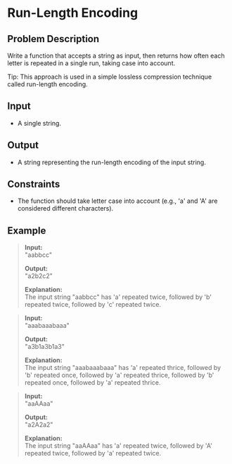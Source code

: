 # Run-Length Encoding

## Problem Description
Write a function that accepts a string as input, then returns how often each letter is repeated in a single run, taking case into account.

Tip: This approach is used in a simple lossless compression technique called run-length encoding.

## Input
- A single string.

## Output
- A string representing the run-length encoding of the input string.

## Constraints
- The function should take letter case into account (e.g., 'a' and 'A' are considered different characters).

## Example
> **Input:**  
> "aabbcc"  
>
> **Output:**  
> "a2b2c2"  
>
> **Explanation:**  
> The input string "aabbcc" has 'a' repeated twice, followed by 'b' repeated twice, followed by 'c' repeated twice.

> **Input:**  
> "aaabaaabaaa"  
>
> **Output:**  
> "a3b1a3b1a3"  
>
> **Explanation:**  
> The input string "aaabaaabaaa" has 'a' repeated thrice, followed by 'b' repeated once, followed by 'a' repeated thrice, followed by 'b' repeated once, followed by 'a' repeated thrice.

> **Input:**  
> "aaAAaa"  
>
> **Output:**  
> "a2A2a2"  
>
> **Explanation:**  
> The input string "aaAAaa" has 'a' repeated twice, followed by 'A' repeated twice, followed by 'a' repeated twice.

